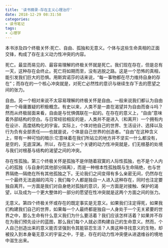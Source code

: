 ```yaml
---
title: '读书摘录-存在主义心理治疗'
date: 2018-12-29 08:31:58
categories: 
- 读书笔记
tags:
- 心理学
---
```


本书涉及四个终极关怀:死亡、自由、孤独和无意义。个体与这些生命真相的正面交锋，构成了存在主义动力性冲突的内容。

死亡。最显而易见的、最容易理解的终极关怀就是死亡。我们现在存在，但是总有一天，这种存在会终止。死亡将如期而至，没有逃脱之路。这是一个恐怖的真相，能引发我们巨大的恐惧。用斯宾诺莎的话来说，“每一事物都在尽力维持自身的存在”；而存在的一个核心冲突就是，对死亡必然性的意识与继续生存下去的愿望之间的张力。

自由。另一个相对来说不太容易理解的终极关怀是自由。一般来说我们都认为自由是一个毋庸置疑的积极概念。有史以来，人类不是一直在渴望并为自由而奋斗吗？然而从终极层面来看，自由是与忧惧偶联在一起的。在存在的意义上，“自由”意味着外部结构的空白。与日常经验相反的是，人类并不是进入（和离开）一个拥有内在设计、高度结构化的宇宙。实际上，个体对他自己的世界、生活设计、选择以及行为负有全部责任——也就是说，个体是自己世界的创造者。“自由”在这种含义上，带有一种可怕的暗示:它意味着在我们所站立的地方并不坚实一什么都没有，是空的，无底深渊。所以，存在主义一个关键的动力性冲突就是，们无根基的处境与我们对根基与结构的渴望之间的冲突。

存在性孤独。第三个终极关怀是孤独不是伴随着寂寞的人际性孤独，也不是个人内心的孤独（与自身的其他部分隔离），而是一种根本性孤独既与生命隔绝，也与世界隔绝—隔绝在所有其他孤独之下。无论我们之间变得有多么亲密无间，仍然存在一个最终无法逾越的鸿沟；我们每个人都是独自一人进入这种存在，同时也注定要独自离开。一方面是我们对自身绝对孤独的意识，另一方面是对接触、保护的渴望，以及成为一个更大整体的一部分的愿望在性冲突就是这两个方面之间的张力。

无意义。第四个终极关怀或存在的既定事实是无意义。如果我们注定得死，如果我们构建我们自己的世界，如果每一个人最终都是独自一人身处于一个无关紧要的世界之中，那么生命有什么意义我们为什么要活着？我们应该怎样活着？如果并不存在为我们预先设计的蓝图，那么我们每个人就必须构建自己的生命意义。然而，个人自己创造出来的意义能否坚强到令其能容忍生活？人类这种寻找意义的生物，却被投入到本身毫无意义的宇宙之中，于是，存在的动力性冲突便从进退维谷的境地中滋生出来。